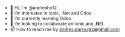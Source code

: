 - 👋 Hi, I’m @andresho12
- 👀 I’m interested in Ionic, .Net and Odoo.
- 🌱 I’m currently learning Odoo.
- 💞️ I’m looking to collaborate on Ionic and .NEt.
- 📫 How to reach me by andres.parra.prz@gmail.com

<!---
andresho12/andresho12 is a ✨ special ✨ repository because its `README.md` (this file) appears on your GitHub profile.
You can click the Preview link to take a look at your changes.
--->
